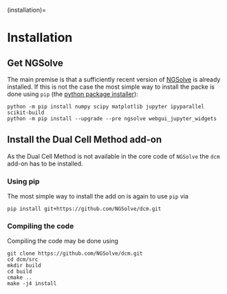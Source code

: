 (installation)=
# Installation


## Get NGSolve

The main premise is that a sufficiently recent version of [NGSolve](https://ngsolve.org) is already installed. If this is not the case the most simple way to install the packe is done using `pip` (the [python package installer](https://pypi.org/project/pip/)):
```
python -m pip install numpy scipy matplotlib jupyter ipyparallel scikit-build
python -m pip install --upgrade --pre ngsolve webgui_jupyter_widgets
```

## Install the Dual Cell Method add-on

As the Dual Cell Method is not available in the core code of `NGSolve` the `dcm` add-on has to be installed. 

### Using pip

The most simple way to install the add on is again to use `pip` via
```
pip install git+https://github.com/NGSolve/dcm.git
```

### Compiling the code

Compiling the code may be done using

```
git clone https://github.com/NGSolve/dcm.git
cd dcm/src
mkdir build
cd build
cmake ..
make -j4 install
```
